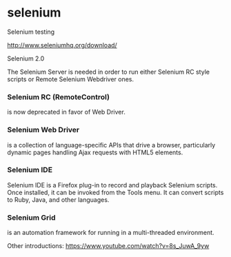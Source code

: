 # selenium
Selenium testing

http://www.seleniumhq.org/download/

Selenium 2.0

The Selenium Server is needed in order to run either Selenium RC style scripts or Remote Selenium Webdriver ones. 
### Selenium RC (RemoteControl)
is now deprecated in favor of Web Driver.

### Selenium Web Driver
is a collection of language-specific APIs that drive a browser, particularly dynamic pages handling Ajax requests
with HTML5 elements.

### Selenium IDE
Selenium IDE is a Firefox plug-in to record and playback Selenium scripts.
Once installed, it can be invoked from the Tools menu.
It can convert scripts to Ruby, Java, and other languages.

### Selenium Grid
is an automation framework for running in a multi-threaded environment.

Other introductions:
https://www.youtube.com/watch?v=8s_JuwA_9yw
